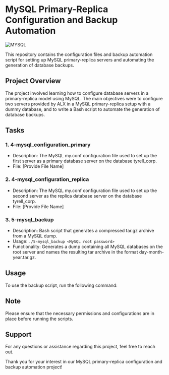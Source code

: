 # MySQL Primary-Replica Configuration and Backup Automation
![MYSQL](https://github.com/MuSnr/alx-system_engineering-devops/assets/108272722/5acb2f7a-5db0-4a1c-ab11-e46d97565207)


This repository contains the configuration files and backup automation script for setting up MySQL primary-replica servers and automating the generation of database backups.

## Project Overview

The project involved learning how to configure database servers in a primary-replica model using MySQL. The main objectives were to configure two servers provided by ALX in a MySQL primary-replica setup with a dummy database, and to write a Bash script to automate the generation of database backups.

## Tasks

### 1. 4-mysql_configuration_primary
   - Description: The MySQL my.conf configuration file used to set up the first server as a primary database server on the database tyrell_corp.
   - File: [Provide File Name]

### 2. 4-mysql_configuration_replica
   - Description: The MySQL my.conf configuration file used to set up the second server as the replica database server on the database tyrell_corp.
   - File: [Provide File Name]

### 3. 5-mysql_backup
   - Description: Bash script that generates a compressed tar.gz archive from a MySQL dump.
   - Usage: `./5-mysql_backup <MySQL root password>`
   - Functionality: Generates a dump containing all MySQL databases on the root server and names the resulting tar archive in the format day-month-year.tar.gz.

## Usage
To use the backup script, run the following command:


## Note
Please ensure that the necessary permissions and configurations are in place before running the scripts.

## Support
For any questions or assistance regarding this project, feel free to reach out.

Thank you for your interest in our MySQL primary-replica configuration and backup automation project!
